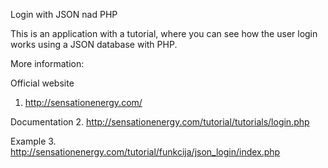 Login with JSON nad PHP

This is an application with a tutorial, where you can see how the user login works using a JSON database with PHP.

More information:

Official website
1. http://sensationenergy.com/

Documentation
2. http://sensationenergy.com/tutorial/tutorials/login.php

Example
3. http://sensationenergy.com/tutorial/funkcija/json_login/index.php
